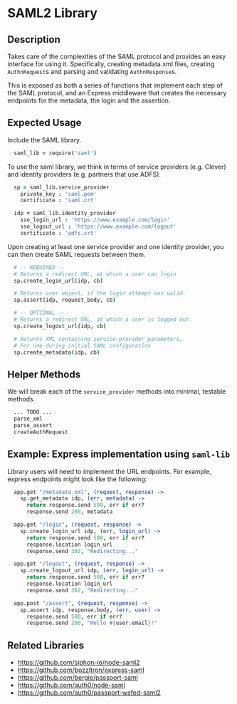 # SAML2 Library

## Description

Takes care of the complexities of the SAML protocol and provides an easy interface for using it. Specifically, creating metadata.xml files, creating `AuthnRequest`s and parsing and validating `AuthnResponse`s.

This is exposed as both a series of functions that implement each step of the SAML protocol, and an Express middleware that creates the necessary endpoints for the metadata, the login and the assertion.

## Expected Usage

Include the SAML library.

```coffee
  saml_lib = require('saml')
```

To use the saml library, we think in terms of service providers (e.g. Clever) and identity providers (e.g. partners that use ADFS).

```coffee
  sp = saml_lib.service_provider
    private_key : 'saml.pem'
    certificate : 'saml.crt'

  idp = saml_lib.identity_provider
    sso_login_url : 'https://www.example.com/login'
    sso_logout_url : 'https://www.example.com/logout'
    certificate : 'adfs.crt'

```

Upon creating at least one service provider and one identity provider, you can then create SAML requests between them.

```coffee
  # -- REQUIRED --
  # Returns a redirect URL, at which a user can login
  sp.create_login_url(idp, cb)

  # Returns user object, if the login attempt was valid.
  sp.assert(idp, request_body, cb)

  # -- OPTIONAL --
  # Returns a redirect URL, at which a user is logged out.
  sp.create_logout_url(idp, cb)

  # Returns XML containing service-provider parameters.
  # For use during initial SAML configuration
  sp.create_metadata(idp, cb)
```

## Helper Methods

We will break each of the `service_provider` methods into minimal, testable methods.

```coffee
  ... TODO ...
  parse_xml
  parse_assert
  createAuthRequest
```

## Example: Express implementation using `saml-lib`

Library users will need to implement the URL endpoints. For example, express endpoints might look like the following:

```coffee
  app.get "/metadata.xml", (request, response) ->
    sp.get_metadata idp, (err, metadata) ->
      return response.send 500, err if err?
      response.send 200, metadata

  app.get "/login", (request, response) ->
    sp.create_login_url idp, (err, login_url) ->
      return response.send 500, err if err?
      response.location login_url
      response.send 302, "Redirecting..."

  app.get "/logout", (request, response) ->
    sp.create_logout_url idp, (err, login_url) ->
      return response.send 500, err if err?
      response.location login_url
      response.send 302, "Redirecting..."

  app.post "/assert", (request, response) ->
    sp.assert idp, response.body, (err, user) ->
      response.send 500, err if err?
      response.send 200, "Hello #{user.email}!"
```


## Related Libraries

- https://github.com/siphon-io/node-saml2
- https://github.com/bozzltron/express-saml
- https://github.com/bergie/passport-saml
- https://github.com/auth0/node-saml
- https://github.com/auth0/passport-wsfed-saml2
